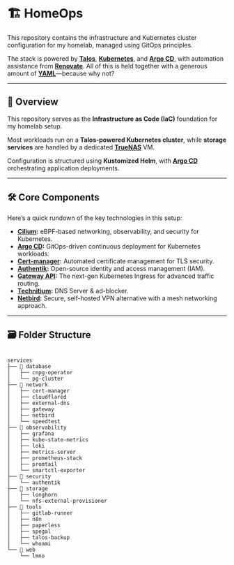 # 🏗️ HomeOps

This repository contains the infrastructure and Kubernetes cluster configuration for my homelab, managed using GitOps principles.  

The stack is powered by **[Talos](https://talos.dev)**, **[Kubernetes](https://kubernetes.io/)**, and **[Argo CD](https://argoproj.github.io/cd/)**, with automation assistance from **[Renovate](https://www.mend.io/renovate/)**. All of this is held together with a generous amount of **[YAML](https://yaml.org/)**—because why not?

---

## 📜 Overview  

This repository serves as the **Infrastructure as Code (IaC)** foundation for my homelab setup.  

Most workloads run on a **Talos-powered Kubernetes cluster**, while **storage services** are handled by a dedicated **[TrueNAS](https://www.truenas.com/)** VM.  

Configuration is structured using **Kustomized Helm**, with **[Argo CD](https://argoproj.github.io/cd/)** orchestrating application deployments.  

---

## 🛠️ Core Components  

Here’s a quick rundown of the key technologies in this setup:  

- **[Cilium](https://cilium.io/):** eBPF-based networking, observability, and security for Kubernetes.  
- **[Argo CD](https://argo-cd.readthedocs.io/en/stable/):** GitOps-driven continuous deployment for Kubernetes workloads.  
- **[Cert-manager](https://cert-manager.io/):** Automated certificate management for TLS security.  
- **[Authentik](https://goauthentik.io/):** Open-source identity and access management (IAM).  
- **[Gateway API](https://gateway-api.sigs.k8s.io/):** The next-gen Kubernetes Ingress for advanced traffic routing.  
- **[Technitium](https://github.com/TechnitiumSoftware/DnsServer):** DNS Server & ad-blocker.  
- **[Netbird](https://netbird.io/):** Secure, self-hosted VPN alternative with a mesh networking approach.  

---

## 🗃️ Folder Structure

```shell

services
├── 📂 database
│   ├── cnpg-operator
│   └── pg-cluster
├── 📂 network
│   ├── cert-manager
│   ├── cloudflared
│   ├── external-dns
│   ├── gateway
│   ├── netbird
│   └── speedtest
├── 📂 observability
│   ├── grafana
│   ├── kube-state-metrics
│   ├── loki
│   ├── metrics-server
│   ├── prometheus-stack
│   ├── promtail
│   └── smartctl-exporter
├── 📂 security
│   └── authentik
├── 📂 storage
│   ├── longhorn
│   └── nfs-external-provisioner
├── 📂 tools
│   ├── gitlab-runner
│   ├── n8n
│   ├── paperless
│   ├── spegal
│   ├── talos-backup
│   └── whoami
└── 📂 web
    └── lmno

```

